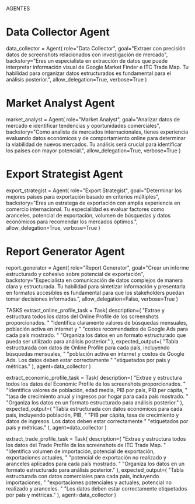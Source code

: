 AGENTES

# Data Collector Agent
data_collector = Agent(
    role="Data Collector",
    goal="Extraer con precisión datos de screenshots relacionados con investigación de mercado",
    backstory="Eres un especialista en extracción de datos que puede interpretar información visual de Google Market Finder e ITC Trade Map. Tu habilidad para organizar datos estructurados es fundamental para el análisis posterior.",
    allow_delegation=True,
    verbose=True
)

# Market Analyst Agent
market_analyst = Agent(
    role="Market Analyst",
    goal="Analizar datos de mercado e identificar tendencias y oportunidades comerciales",
    backstory="Como analista de mercados internacionales, tienes experiencia evaluando datos económicos y de comportamiento online para determinar la viabilidad de nuevos mercados. Tu análisis será crucial para identificar los países con mayor potencial.",
    allow_delegation=True,
    verbose=True
)

# Export Strategist Agent
export_strategist = Agent(
    role="Export Strategist",
    goal="Determinar los mejores países para exportación basado en criterios múltiples",
    backstory="Eres un estratega de exportación con amplia experiencia en comercio internacional. Tu especialidad es evaluar factores como aranceles, potencial de exportación, volumen de búsquedas y datos económicos para recomendar los mercados óptimos.",
    allow_delegation=True,
    verbose=True
)

# Report Generator Agent
report_generator = Agent(
    role="Report Generator",
    goal="Crear un informe estructurado y cohesivo sobre potencial de exportación",
    backstory="Especialista en comunicación de datos complejos de manera clara y estructurada. Tu habilidad para sintetizar información y presentarla en formatos accesibles es fundamental para que los stakeholders puedan tomar decisiones informadas.",
    allow_delegation=False,
    verbose=True
)


TASKS
extract_online_profile_task = Task(
    description=(
        "Extrae y estructura todos los datos del Online Profile de los screenshots proporcionados. "
        "Identifica claramente valores de búsquedas mensuales, población activa en internet y "
        "costos recomendados de Google Ads para cada país mostrado. "
        "Organiza los datos en un formato estructurado que pueda ser utilizado para análisis posterior."
    ),
    expected_output=(
        "Tabla estructurada con datos de Online Profile para cada país, incluyendo búsquedas mensuales, "
        "población activa en internet y costos de Google Ads. Los datos deben estar correctamente "
        "etiquetados por país y métricas."
    ),
    agent=data_collector
)

extract_economic_profile_task = Task(
    description=(
        "Extrae y estructura todos los datos del Economic Profile de los screenshots proporcionados. "
        "Identifica valores de población, edad media, PIB por país, PIB per cápita, "
        "tasa de crecimiento anual y ingresos por hogar para cada país mostrado. "
        "Organiza los datos en un formato estructurado para análisis posterior."
    ),
    expected_output=(
        "Tabla estructurada con datos económicos para cada país, incluyendo población, PIB, "
        "PIB per cápita, tasa de crecimiento y datos de ingresos. Los datos deben estar correctamente "
        "etiquetados por país y métricas."
    ),
    agent=data_collector
)

extract_trade_profile_task = Task(
    description=(
        "Extrae y estructura todos los datos del Trade Profile de los screenshots de ITC Trade Map. "
        "Identifica volumen de importación, potencial de exportación, exportaciones actuales, "
        "potencial de exportación no realizado y aranceles aplicados para cada país mostrado. "
        "Organiza los datos en un formato estructurado para análisis posterior."
    ),
    expected_output=(
        "Tabla estructurada con datos comerciales para cada país, incluyendo importaciones, "
        "exportaciones potenciales y actuales, potencial no realizado y aranceles. "
        "Los datos deben estar correctamente etiquetados por país y métricas."
    ),
    agent=data_collector
)
